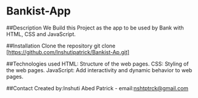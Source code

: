 # Bankist-App
##Description We Build this Project as the app to be used by Bank with HTML, CSS and JavaScript.

##Installation Clone the repository git clone [https://github.com/Inshutipatrick/Bankist-Ap.git]

##Technologies used HTML: Structure of the web pages. CSS: Styling of the web pages. JavaScript: Add interactivity and dynamic behavior to web pages.

##Contact Created by:Inshuti Abed Patrick - email:nshtptrck@gmail.com

